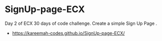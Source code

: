 # SignUp-page-ECX
Day 2 of ECX 30 days of code challenge. Create a simple Sign Up Page .
*  https://kareemah-codes.github.io/SignUp-page-ECX/

